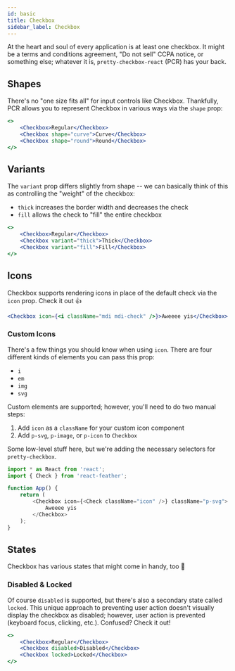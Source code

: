 ```yaml
---
id: basic
title: Checkbox
sidebar_label: Checkbox
---
```


At the heart and soul of every application is at least one checkbox. It might be a terms and conditions agreement, "Do not sell" CCPA notice, or something else; whatever it is, `pretty-checkbox-react` (PCR) has your back.

## Shapes

There's no "one size fits all" for input controls like Checkbox. Thankfully, PCR allows you to represent Checkbox in various ways via the `shape` prop:

```jsx live
<>
    <Checkbox>Regular</Checkbox>
    <Checkbox shape="curve">Curve</Checkbox>
    <Checkbox shape="round">Round</Checkbox>
</>
```

## Variants

The `variant` prop differs slightly from shape -- we can basically think of this as controlling the "weight" of the checkbox:

-   `thick` increases the border width and decreases the check
-   `fill` allows the check to "fill" the entire checkbox

```jsx live
<>
    <Checkbox>Regular</Checkbox>
    <Checkbox variant="thick">Thick</Checkbox>
    <Checkbox variant="fill">Fill</Checkbox>
</>
```

## Icons

Checkbox supports rendering icons in place of the default check via the `icon` prop. Check it out :+1:

```jsx live
<Checkbox icon={<i className="mdi mdi-check" />}>Aweeee yis</Checkbox>
```

### Custom Icons

There's a few things you should know when using `icon`. There are four different kinds of elements you can pass this prop:

-   `i`
-   `em`
-   `img`
-   `svg`

Custom elements are supported; however, you'll need to do two manual steps:

1. Add `icon` as a `className` for your custom icon component
2. Add `p-svg`, `p-image`, or `p-icon` to `Checkbox`

Some low-level stuff here, but we're adding the necessary selectors for `pretty-checkbox`.

```js
import * as React from 'react';
import { Check } from 'react-feather';

function App() {
    return (
        <Checkbox icon={<Check className="icon" />} className="p-svg">
            Aweeee yis
        </Checkbox>
    );
}
```

## States

Checkbox has various states that might come in handy, too :wrench:

### Disabled &amp; Locked

Of course `disabled` is supported, but there's also a secondary state called `locked`. This unique approach to preventing user action doesn't visually display the checkbox as disabled; however, user action is prevented (keyboard focus, clicking, etc.). Confused? Check it out!

```jsx live
<>
    <Checkbox>Regular</Checkbox>
    <Checkbox disabled>Disabled</Checkbox>
    <Checkbox locked>Locked</Checkbox>
</>
```
